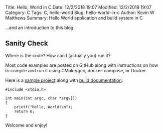 Title: Hello, World in C
Date: 12/2/2018 19:07
Modified: 12/2/2018 19:07
Category: C
Tags: C, hello-world
Slug: hello-world-in-c
Author: Kevin W Matthews
Summary: Hello World application and build system in C

...and an introduction to this blog.

## Sanity Check

Where is the code? How can I (actually you) run it?

Most code examples are posted on GitHub along with instructions on how to
compile and run it using CMake/gcc, docker-compose, or Docker.

Here is a [sample project](https://github.com/KevinWMatthews/c-hello_world/)
along with [build documentation](https://kevinwmatthews.github.io/c-hello_world/):

```
#include <stdio.h>

int main(int argc, char *argv[])
{
    printf("Hello, World!\n");
    return 0;
}
```

Welcome and enjoy!
